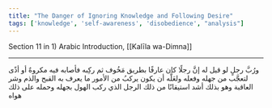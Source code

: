```yaml
---
title: "The Danger of Ignoring Knowledge and Following Desire"
tags: ['knowledge', 'self-awareness', 'disobedience', "analysis"]
---
```


 Section 11 in 1) Arabic Introduction, [[Kalīla wa-Dimna]]

---
ورُبَّ رجلٍ لو قيل له إنَّ رجلًا كان عارفًا بطريق مَخُوف ثم ركِبه فأصابه فيه مكروهٌ أو أذًى لتعجَّب من جهله وفعله ولعَلَّه أن يكون يركبُ من الأمور ما يعرف به القبح والذم وشر العاقبة وهو بذلك أشد استيقانًا من ذلك الرجل الذي ركب الهول بجهله وحمله على ذلك هواه
